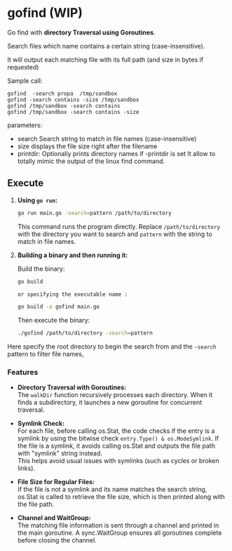 # gofind  (WIP)

Go find with  **directory Traversal using Goroutines**.

Search files which name contains a certain string (case-insensitive).

It will output each matching file with its full path (and size in bytes if requested)

Sample call:

```
gofind  -search propa  /tmp/sandbox
gofind -search contains -size /tmp/sandbox
gofind /tmp/sandbox -search contains
gofind /tmp/sandbox -search contains -size
```

parameters:
- search Search string to match in file names (case-insensitive)
- size  displays the file size right after the filename
- printdir:  Optionally prints directory names if -printdir is set
             It allow to totally mimic the output of the linux find command.


## Execute

1. **Using `go run`:**  
   ```bash
   go run main.go -search=pattern /path/to/directory
   ```
   This command runs the program directly. Replace `/path/to/directory` with the directory you want to search and `pattern` with the string to match in file names.

2. **Building a binary and then running it:**  

   Build the binary:
   ```bash
   go build 
   
   or specifying the executable name :
   
   go build -o gofind main.go
   ```

   Then execute the binary:
   ```bash
   ./gofind /path/to/directory -search=pattern
   ```
  Here specify the root directory to begin the search from and the `-search` pattern to filter file names, 



### Features

- **Directory Traversal with Goroutines:**  
  The `walkDir` function recursively processes each directory. When it finds a subdirectory, it launches a new goroutine for concurrent traversal.

- **Symlink Check:**  
  For each file, before calling os.Stat, the code checks if the entry is a symlink by using the bitwise check `entry.Type() & os.ModeSymlink`. If the file is a symlink, it avoids calling os.Stat and outputs the file path with "symlink" string instead.  
This helps avoid usual issues with symlinks (such as cycles or broken links).
  

- **File Size for Regular Files:**  
  If the file is not a symlink and its name matches the search string, os.Stat is called to retrieve the file size, which is then printed along with the file path.

- **Channel and WaitGroup:**  
  The matching file information is sent through a channel and printed in the main goroutine. A sync.WaitGroup ensures all goroutines complete before closing the channel.
